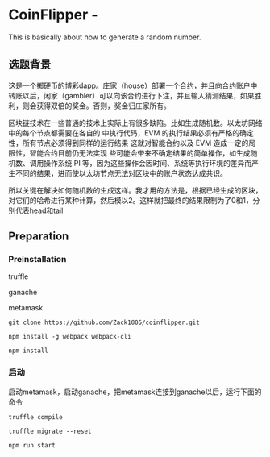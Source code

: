
# CoinFlipper - 
This is basically about how to generate a random number. 

## 选题背景

这是一个掷硬币的博彩dapp。庄家（house）部署一个合约，并且向合约账户中转账以后，闲家（gambler）可以向该合约进行下注，并且输入猜测结果，如果胜利，则会获得双倍的奖金。否则，奖金归庄家所有。

区块链技术在一些普通的技术上实际上有很多缺陷。比如生成随机数。以太坊网络中的每个节点都需要在各自的 中执行代码，EVM 的执行结果必须有严格的确定性，所有节点必须得到同样的运行结果 这就对智能合约以及 EVM 造成一定的局限性，智能合约目前仍无法实现 些可能会带来不确定结果的简单操作，如生成随机数、调用操作系统 PI 等，因为这些操作会因时间、系统等执行环境的差异而产生不同的结果，进而使以太坊节点无法对区块中的账户状态达成共识。

所以关键在解决如何随机数的生成这样。我才用的方法是，根据已经生成的区块，对它们的哈希进行某种计算，然后模以2。这样就把最终的结果限制为了0和1，分别代表head和tail

## Preparation

### Preinstallation

truffle

ganache

metamask

```
git clone https://github.com/Zack1005/coinflipper.git

npm install -g webpack webpack-cli

npm install
```

### 启动

启动metamask，启动ganache，把metamask连接到ganache以后，运行下面的命令

```
truffle compile

truffle migrate --reset

npm run start
```

